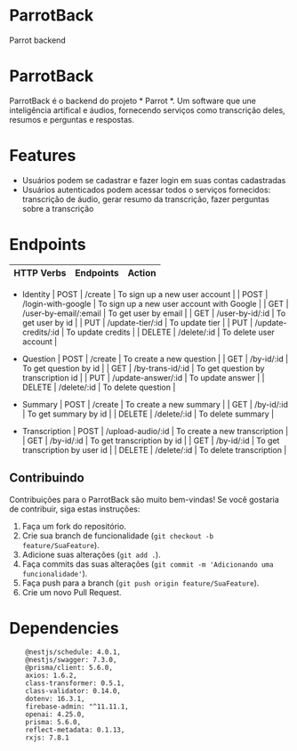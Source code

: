 # ParrotBack
Parrot backend

# ParrotBack

ParrotBack é o backend do projeto * Parrot *. Um software que une inteligência artifical e áudios, fornecendo serviços como transcrição deles, resumos e perguntas e respostas.

# Features
* Usuários podem se cadastrar e fazer login em suas contas cadastradas
* Usuários autenticados podem acessar todos o serviços fornecidos: transcrição de áudio, gerar resumo da transcrição, fazer perguntas sobre a transcrição

# Endpoints

| HTTP Verbs | Endpoints | Action |
| -----------| ----------| ------ |
* Identity
| POST   | /create               | To sign up a new user account |
| POST   | /login-with-google    | To sign up a new user account with Google |
| GET    | /user-by-email/:email | To get user by email |
| GET    | /user-by-id/:id       | To get user by id |
| PUT    | /update-tier/:id      | To update tier |
| PUT    | /update-credits/:id   | To update credits |
| DELETE | /delete/:id           | To delete user account |

* Question
| POST   | /create               | To create a new question |
| GET    | /by-id/:id            | To get question by id |
| GET    | /by-trans-id/:id      | To get question by transcription id |
| PUT    | /update-answer/:id    | To update answer |
| DELETE | /delete/:id           | To delete question |

* Summary
| POST   | /create               | To create a new summary |
| GET    | /by-id/:id            | To get summary by id |
| DELETE | /delete/:id           | To delete summary |

* Transcription
| POST   | /upload-audio/:id     | To create a new transcription |
| GET    | /by-id/:id            | To get transcription by id |
| GET    | /by-id/:id            | To get transcription by user id |
| DELETE | /delete/:id           | To delete transcription |

## Contribuindo

Contribuições para o ParrotBack são muito bem-vindas! Se você gostaria de contribuir, siga estas instruções:

1. Faça um fork do repositório.
2. Crie sua branch de funcionalidade (`git checkout -b feature/SuaFeature`).
3. Adicione suas alterações (`git add .`).
3. Faça commits das suas alterações (`git commit -m 'Adicionando uma funcionalidade'`).
4. Faça push para a branch (`git push origin feature/SuaFeature`).
5. Crie um novo Pull Request.

# Dependencies

		@nestjs/schedule: 4.0.1,
		@nestjs/swagger: 7.3.0,
		@prisma/client: 5.6.0,
		axios: 1.6.2,
		class-transformer: 0.5.1,
		class-validator: 0.14.0,
		dotenv: 16.3.1,
		firebase-admin: "^11.11.1,
		openai: 4.25.0,
		prisma: 5.6.0,
		reflect-metadata: 0.1.13,
		rxjs: 7.8.1
